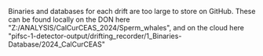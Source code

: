 Binaries and databases for each drift are too large to store on GitHub. These can be found locally on the DON here "Z:/ANALYSIS/CalCurCEAS_2024/Sperm_whales", and on the cloud here "pifsc-1-detector-output/drifting_recorder/1_Binaries-Database/2024_CalCurCEAS"

